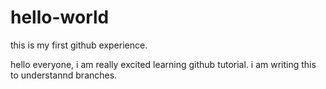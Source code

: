 # hello-world
this is my first github experience. 

hello everyone,
  i am really excited learning github tutorial.
i am writing this to understannd branches.
